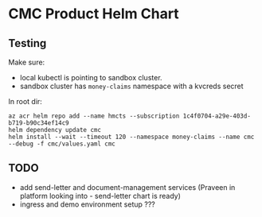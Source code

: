 # CMC Product Helm Chart

## Testing

Make sure:
- local kubectl is pointing to sandbox cluster.
- sandbox cluster has `money-claims` namespace with a kvcreds secret

In root dir:
```
az acr helm repo add --name hmcts --subscription 1c4f0704-a29e-403d-b719-b90c34ef14c9     
helm dependency update cmc 
helm install --wait --timeout 120 --namespace money-claims --name cmc --debug -f cmc/values.yaml cmc
```

## TODO

- add send-letter and document-management services (Praveen in platform looking into - send-letter chart is ready)
- ingress and demo environment setup ???